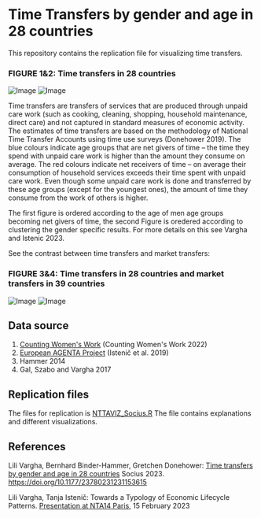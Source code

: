 # Time Transfers by gender and age in 28 countries

This repository contains the replication file for visualizing time transfers.

### FIGURE 1&2: Time transfers in 28 countries
![Image](https://user-images.githubusercontent.com/68189671/222546491-07476447-0e52-48f6-af03-f60921eec670.jpg)
![Image](https://user-images.githubusercontent.com/68189671/218576743-8a2cec1f-bf53-4938-afe3-85aecc76d3f3.jpg)

Time transfers are transfers of services that are produced through unpaid care work (such as cooking, cleaning, shopping, household maintenance, direct care) and not captured in standard measures of economic activity. The estimates of time transfers are based on the methodology of National Time Transfer Accounts using time use surveys (Donehower 2019). The blue colours indicate age groups that are net givers of time – the time they spend with unpaid care work is higher than the amount they consume on average. The red colours indicate net receivers of time – on average their consumption of household services exceeds their time spent with unpaid care work. Even though some unpaid care work is done and transferred by these age groups (except for the youngest ones), the amount of time they consume from the work of others is higher.

The first figure is ordered according to the age of men age groups becoming net givers of time, the second Figure is oredered according to clustering the gender specific results. For more details on this see Vargha and Istenic 2023.

See the contrast between time transfers and market transfers:

### FIGURE 3&4: Time transfers in 28 countries and market transfers in 39 countries
![Image](https://user-images.githubusercontent.com/68189671/222546491-07476447-0e52-48f6-af03-f60921eec670.jpg)
![Image](https://user-images.githubusercontent.com/68189671/218336215-a4aaf882-9e26-412e-b849-ff477f3f9505.jpg)

## Data source
1. [Counting Women's Work](https://www.countingwomenswork.org/data) (Counting Women's Work 2022)
2. [European AGENTA Project](http://dataexplorer.wittgensteincentre.org/nta/) (Istenič et al. 2019)
3. Hammer 2014
4. Gal, Szabo and Vargha 2017

## Replication files
The files for replication is [NTTAVIZ_Socius.R](https://github.com/LiliVargha/Time-Transfers/blob/main/NTTAVIZ_Socius.R) The file contains explanations and different visualizations.

## References
Lili Vargha, Bernhard Binder-Hammer, Gretchen Donehower: [Time transfers by gender and age in 28 countries](https://journals.sagepub.com/doi/full/10.1177/23780231231153615) Socius 2023. https://doi.org/10.1177/23780231231153615

Lili Vargha, Tanja Istenič: Towards a Typology of Economic Lifecycle Patterns. [Presentation at NTA14 Paris](https://ntaccounts.org/web/nta/show/Documents/Meetings/NTA14%20Abstracts), 15 February 2023
